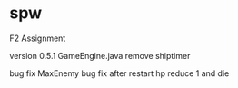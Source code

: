 # spw
F2 Assignment

version 0.5.1
GameEngine.java remove shiptimer

bug fix MaxEnemy 
bug fix after restart hp reduce 1 and die

